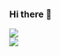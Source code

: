 ### Hi there 👋

<picture>
<source
  srcset="https://github-readme-stats-green-ten-19.vercel.app/api?username=almeigab&show_icons=true&theme=dark"
  media="(prefers-color-scheme: dark)"
/>
<source
  srcset="https://github-readme-stats-green-ten-19.vercel.app/api?username=almeigab&show_icons=true"
  media="(prefers-color-scheme: light), (prefers-color-scheme: no-preference)"
/>
<img src="https://github-readme-stats-green-ten-19.vercel.app/api?username=almeigab&show_icons=true" />
</picture>
<br>
<picture>
<source
  srcset="https://github-readme-stats-green-ten-19.vercel.app/api/top-langs/?username=almeigab&layout=compact&langs_count=10&hide=fortran,qmake,MATLAB&exclude_repo=github-readme-stats&hide_progress=true&theme=dark"
  media="(prefers-color-scheme: dark)"
/>
<source
  srcset="https://github-readme-stats-green-ten-19.vercel.app/api/top-langs/?username=almeigab&layout=compact&langs_count=10&hide=fortran,qmake,MATLAB&exclude_repo=github-readme-stats&hide_progress=true"
  media="(prefers-color-scheme: light), (prefers-color-scheme: no-preference)"
/>
<img src="https://github-readme-stats-green-ten-19.vercel.app/api/top-langs/?username=almeigab&layout=compact&langs_count=10&hide=fortran,qmake,MATLAB&exclude_repo=github-readme-stats&hide_progress=true" />
</picture>


<!--
**almeigab/almeigab** is a ✨ _special_ ✨ repository because its `README.md` (this file) appears on your GitHub profile.

Here are some ideas to get you started:

- 🔭 I’m currently working on ...
- 🌱 I’m currently learning ...
- 👯 I’m looking to collaborate on ...
- 🤔 I’m looking for help with ...
- 💬 Ask me about ...
- 📫 How to reach me: ...
- 😄 Pronouns: ...
- ⚡ Fun fact: ...
-->
